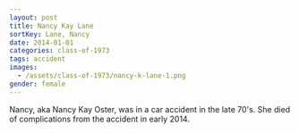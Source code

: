 ```yaml
---
layout: post
title: Nancy Kay Lane
sortKey: Lane, Nancy
date: 2014-01-01
categories: class-of-1973
tags: accident
images:
  - /assets/class-of-1973/nancy-k-lane-1.png
gender: female
---
```

Nancy, aka Nancy Kay Oster, was in a car accident in the late 70's.  She died of complications from the accident in early 2014.
